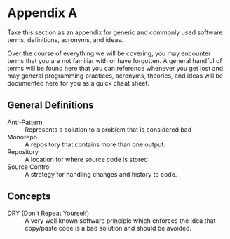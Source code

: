# Appendix A

Take this section as an appendix for generic and commonly used software terms, definitions, acronyms, and ideas.

Over the course of everything we will be covering, you may encounter terms that you are not familiar with or have forgotten. A general handful of terms will be found here that you can reference whenever you get lost and may general programming practices, acronyms, theories, and ideas will be documented here for you as a quick cheat sheet.

## General Definitions

<dl>
  <dt>Anti-Pattern</dt>
  <dd>Represents a solution to a problem that is considered bad</dd>
  <dt>Monorepo</dt>
  <dd>A repository that contains more than one output.</dd>
  <dt>Repository</dt>
  <dd>A location for where source code is stored</dd>
  <dt>Source Control</dt>
  <dd>A strategy for handling changes and history to code.</dd>
</dl>

## Concepts

<dl>
  <dt>DRY (Don't Repeat Yourself)</dt>
  <dd>A very well known software principle which enforces the idea that copy/paste code is a bad solution and should be avoided.</dd>
</dl>
